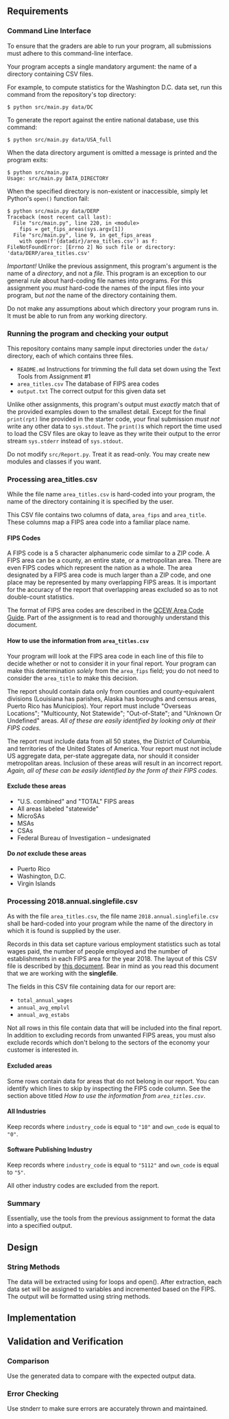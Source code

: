 ## Requirements

### Command Line Interface

To ensure that the graders are able to run your program, all submissions must
adhere to this command-line interface.

Your program accepts a single mandatory argument: the name of a directory
containing CSV files.

For example, to compute statistics for the Washington D.C. data set, run this
command from the repository's top directory:

```
$ python src/main.py data/DC
```

To generate the report against the entire national database, use this command:

```
$ python src/main.py data/USA_full
```

When the data directory argument is omitted a message is printed and the
program exits:

```
$ python src/main.py
Usage: src/main.py DATA_DIRECTORY
```

When the specified directory is non-existent or inaccessible, simply let Python's `open()` function fail:

```
$ python src/main.py data/DERP
Traceback (most recent call last):
  File "src/main.py", line 220, in <module>
    fips = get_fips_areas(sys.argv[1])
  File "src/main.py", line 9, in get_fips_areas
    with open(f'{datadir}/area_titles.csv') as f:
FileNotFoundError: [Errno 2] No such file or directory: 'data/DERP/area_titles.csv'
```

*Important!* Unlike the previous assignment, this program's argument is the
name of a *directory*, and not a *file*.  This program is an exception to our
general rule about hard-coding file names into programs.  For this assignment
you *must* hard-code the names of the input files into your program, but *not*
the name of the directory containing them.

Do not make any assumptions about which directory your program runs in.  It
must be able to run from any working directory.


### Running the program and checking your output

This repository contains many sample input directories under the `data/`
directory, each of which contains three files.

*   `README.md`
    Instructions for trimming the full data set down using the Text Tools from
    Assignment #1
*   `area_titles.csv`
    The database of FIPS area codes
*   `output.txt`
    The correct output for this given data set

Unlike other assignments, this program's output must *exactly* match that of
the provided examples down to the smallest detail.  Except for the final
`print(rpt)` line provided in the starter code, your final submission *must
not* write any other data to `sys.stdout`.  The `print()`s which report the time
used to load the CSV files are okay to leave as they write their output to the
error stream `sys.stderr` instead of `sys.stdout`.

Do not modify `src/Report.py`. Treat it as read-only.  You may create new
modules and classes if you want.


### Processing area_titles.csv

While the file name `area_titles.csv` is hard-coded into your program, the name
of the directory containing it is specified by the user.

This CSV file contains two columns of data, `area_fips` and `area_title`.
These columns map a FIPS area code into a familiar place name.


#### FIPS Codes

A FIPS code is a 5 character alphanumeric code similar to a ZIP code.  A FIPS
area can be a county, an entire state, or a metropolitan area.  There are even
FIPS codes which represent the nation as a whole.  The area designated by a FIPS
area code is much larger than a ZIP code, and one place may be represented by
many overlapping FIPS areas. It is important for the accuracy of the report
that overlapping areas excluded so as to not double-count statistics.

The format of FIPS area codes are described in the [QCEW Area Code
Guide](https://data.bls.gov/cew/doc/titles/area/area_guide.htm).  Part of the
assignment is to read and thoroughly understand this document.


#### How to use the information from `area_titles.csv`

Your program will look at the FIPS area code in each line of this file to
decide whether or not to consider it in your final report.  Your program can
make this determination *solely* from the `area_fips` field; you do not need to
consider the `area_title` to make this decision.

The report should contain data only from counties and county-equivalent
divisions (Louisiana has parishes, Alaska has boroughs and census areas, Puerto
Rico has Municipios).  Your report must include "Overseas Locations";
"Multicounty, Not Statewide"; "Out-of-State"; and "Unknown Or Undefined" areas.
*All of these are easily identified by looking only at their FIPS codes.*

The report must include data from all 50 states, the District of Columbia, and
territories of the United States of America. Your report must not include US
aggregate data, per-state aggregate data, nor should it consider metropolitan
areas. Inclusion of these areas will result in an incorrect report.  *Again, all
of these can be easily identified by the form of their FIPS codes.*


#### Exclude these areas
* "U.S. combined" and "TOTAL" FIPS areas
* All areas labeled "statewide"
* MicroSAs
* MSAs
* CSAs
* Federal Bureau of Investigation – undesignated


#### Do *not* exclude these areas
* Puerto Rico
* Washington, D.C.
* Virgin Islands



### Processing 2018.annual.singlefile.csv

As with the file `area_titles.csv`, the file name `2018.annual.singlefile.csv`
shall be hard-coded into your program while the name of the directory in which
it is found is supplied by the user.

Records in this data set capture various employment statistics such as total
wages paid, the number of people employed and the number of establishments in
each FIPS area for the year 2018.  The layout of this CSV file is described by
[this document](https://data.bls.gov/cew/doc/layouts/csv_annual_layout.htm).
Bear in mind as you read this document that we are working with the
**singlefile**.

The fields in this CSV file containing data for our report are:

*   `total_annual_wages`
*   `annual_avg_emplvl`
*   `annual_avg_estabs`

Not all rows in this file contain data that will be included into the final
report.  In addition to excluding records from unwanted FIPS areas, you must
also exclude records which don't belong to the sectors of the economy your
customer is interested in.

#### Excluded areas

Some rows contain data for areas that do not belong in our report.  You can
identify which lines to skip by inspecting the FIPS code column.  See the
section above titled *How to use the information from `area_titles.csv`*.


#### All Industries

Keep records where `industry_code` is equal to `"10"` and `own_code` is equal to `"0"`.


#### Software Publishing Industry

Keep records where `industry_code` is equal to `"5112"` and `own_code` is equal to `"5"`.

All other industry codes are excluded from the report.

### Summary

Essentially, use the tools from the previous assignment to format the data into a specified output.

## Design
### String Methods

The data will be extracted using for loops and open(). After extraction, each data set will be assigned to variables and incremented based on the FIPS. The output will be formatted using string methods.

## Implementation

## Validation and Verification
### Comparison

Use the generated data to compare with the expected output data.

### Error Checking

Use stnderr to make sure errors are accurately thrown and maintained.
